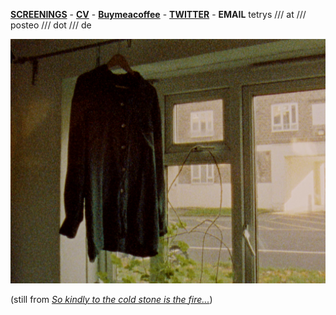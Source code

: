   
[**SCREENINGS**](https://www.rastko.co.uk/screenings/)  -  [**CV**](https://www.rastko.co.uk/cv/)  - [**Buymeacoffee**](https://www.buymeacoffee.com/rastko) - [**TWITTER**](https://twitter.com/singalongest)  - **EMAIL** tetrys /// at /// posteo /// dot /// de     
  
  
  
![](images/kindly.png)

(still from [_So kindly to the cold stone is the fire..._](https://vimeo.com/660201404/4751f51044))  
